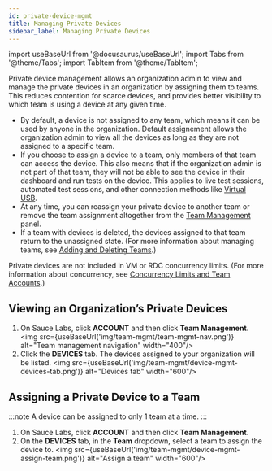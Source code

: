 ```yaml
---
id: private-device-mgmt
title: Managing Private Devices
sidebar_label: Managing Private Devices
---
```


import useBaseUrl from '@docusaurus/useBaseUrl';
import Tabs from '@theme/Tabs';
import TabItem from '@theme/TabItem';

Private device management allows an organization admin to view and manage the private devices in an organization by assigning them to teams. This reduces contention for scarce devices, and provides better visibility to which team is using a device at any given time.

- By default, a device is not assigned to any team, which means it can be used by anyone in the organization. Default assignement allows the organization admin to view all the devices as long as they are not assigned to a specific team.
- If you choose to assign a device to a team, only members of that team can access the device. This also means that if the organization admin is not part of that team, they will not be able to see the device in their dashboard and run tests on the device. This applies to live test sessions, automated test sessions, and other connection methods like [Virtual USB](/mobile-apps/features/virtual-usb).
- At any time, you can reassign your private device to another team or remove the team assignment altogether from the [Team Management](https://app.saucelabs.com/team-management/devices) panel.
- If a team with devices is deleted, the devices assigned to that team return to the unassigned state. (For more information about managing teams, see [Adding and Deleting Teams](/basics/acct-team-mgmt/adding-deleting-teams).)

Private devices are not included in VM or RDC concurrency limits. (For more information about concurrency, see [Concurrency Limits and Team Accounts](/basics/acct-team-mgmt/concurrency-limits).)

## Viewing an Organization’s Private Devices

1. On Sauce Labs, click **ACCOUNT** and then click **Team Management**.
   <img src={useBaseUrl('img/team-mgmt/team-mgmt-nav.png')} alt="Team management navigation" width="400"/>
2. Click the **DEVICES** tab. The devices assigned to your organization will be listed.
   <img src={useBaseUrl('img/team-mgmt/device-mgmt-devices-tab.png')} alt="Devices tab" width="600"/>

## Assigning a Private Device to a Team

:::note
A device can be assigned to only 1 team at a time.
:::

1. On Sauce Labs, click **ACCOUNT** and then click **Team Management**.
2. On the **DEVICES** tab, in the **Team** dropdown, select a team to assign the device to.
   <img src={useBaseUrl('img/team-mgmt/device-mgmt-assign-team.png')} alt="Assign a team" width="600"/>
